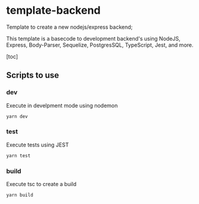 # template-backend
Template to create a new nodejs/express backend;

This template is a basecode to development backend's using NodeJS, Express, Body-Parser, Sequelize, PostgresSQL, TypeScript, Jest, and more.

[toc]

## Scripts to use

### dev 
Execute in develpment mode using nodemon

```sh
yarn dev
```

### test 
Execute tests using JEST

```sh
yarn test
```


### build 
Execute tsc to create a build

```sh
yarn build
```



